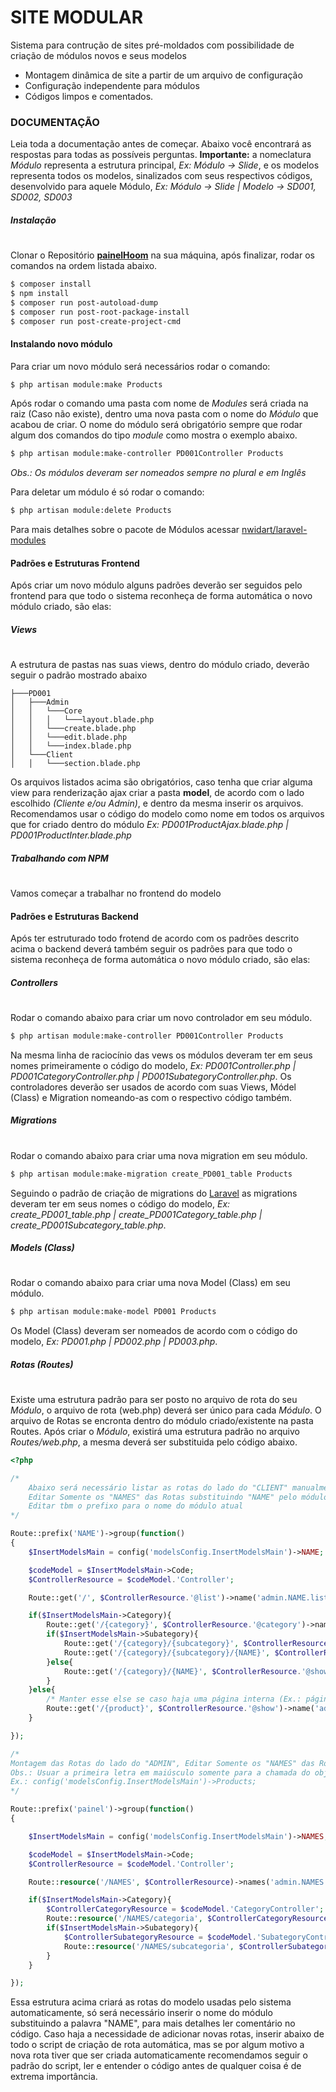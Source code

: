 # SITE MODULAR
Sistema para contrução de sites pré-moldados com possibilidade de criação de módulos novos e seus modelos

  - Montagem dinâmica de site a partir de um arquivo de configuração
  - Configuração independente para módulos
  - Códigos limpos e comentados.

### DOCUMENTAÇÃO

Leia toda a documentação antes de começar. Abaixo você encontrará as respostas para todas as possíveis perguntas.
**Importante:** a nomeclatura *Módulo* representa a estrutura principal, *Ex: Módulo -> Slide*, e os modelos representa todos os modelos, sinalizados com seus respectivos códigos, desenvolvido para aquele Módulo, *Ex: Módulo -> Slide | Modelo -> SD001, SD002, SD003*

##### Instalação
#
Clonar o Repositório **[painelHoom](https://github.com/hoominterativa/painelHoom)** na sua máquina, após finalizar, rodar os comandos na ordem listada abaixo.
```sh 
$ composer install
$ npm install
$ composer run post-autoload-dump
$ composer run post-root-package-install
$ composer run post-create-project-cmd
```

#### Instalando novo módulo
Para criar um novo módulo será necessários rodar o comando:
```sh 
$ php artisan module:make Products
```
Após rodar o comando uma pasta com nome de *Modules* será criada na raiz (Caso não existe), dentro uma nova pasta com o nome do *Módulo* que acabou de criar. O nome do módulo será obrigatório sempre que rodar algum dos comandos do tipo *module* como mostra o exemplo abaixo. 

```sh 
$ php artisan module:make-controller PD001Controller Products
```

*Obs.: Os módulos deveram ser nomeados sempre no plural e em Inglês*


Para deletar um módulo é só rodar o comando:
```sh 
$ php artisan module:delete Products
```

Para mais detalhes sobre o pacote de Módulos acessar [nwidart/laravel-modules](https://nwidart.com/laravel-modules/v6/introduction)

#### Padrões e Estruturas Frontend

Após criar um novo módulo alguns padrões deverão ser seguidos pelo frontend para que todo o sistema reconheça de forma automática o novo módulo criado, são elas:

##### Views
#

A estrutura de pastas nas suas views, dentro do módulo criado, deverão seguir o padrão mostrado abaixo

```shell
├───PD001
│   ├───Admin
│   │   └───Core
│   │   │   └───layout.blade.php
│   │   └───create.blade.php
│   │   └───edit.blade.php
│   │   └───index.blade.php
│   └───Client
│   │   └───section.blade.php
```
Os arquivos listados acima são obrigatórios, caso tenha que criar alguma view para renderização ajax criar a pasta **model**, de acordo com o lado escolhido *(Cliente e/ou Admin)*, e dentro da mesma inserir os arquivos. Recomendamos usar o código do modelo como nome em todos os arquivos que for criado dentro do módulo *Ex: PD001ProductAjax.blade.php | PD001ProductInter.blade.php*

##### Trabalhando com NPM 
#
Vamos começar a trabalhar no frontend do modelo


#### Padrões e Estruturas Backend

Após ter estruturado todo frotend de acordo com os padrões descrito acima o backend deverá também seguir os padrões para que todo o sistema reconheça de forma automática o novo módulo criado, são elas:

##### Controllers
#

Rodar o comando abaixo para criar um novo controlador em seu módulo.
```sh 
$ php artisan module:make-controller PD001Controller Products
```
Na mesma linha de raciocínio das vews os módulos deveram ter em seus nomes primeiramente o código do modelo, *Ex: PD001Controller.php | PD001CategoryController.php | PD001SubategoryController.php*. 
Os controladores deverão ser usados de acordo com suas Views, Módel (Class) e Migration nomeando-as com o respectivo código também.

##### Migrations
#

Rodar o comando abaixo para criar uma nova migration em seu módulo.
```sh 
$ php artisan module:make-migration create_PD001_table Products
```
Seguindo o padrão de criação de migrations do [Laravel](https://laravel.com/) as migrations deveram ter em seus nomes o código do modelo, *Ex: create_PD001_table.php | create_PD001Category_table.php | create_PD001Subcategory_table.php*. 

##### Models (Class)
#

Rodar o comando abaixo para criar uma nova Model (Class) em seu módulo.
```sh 
$ php artisan module:make-model PD001 Products
```
Os Model (Class) deveram ser nomeados de acordo com o código do modelo, *Ex: PD001.php | PD002.php | PD003.php*. 

##### Rotas (Routes)
#
Existe uma estrutura padrão para ser posto no arquivo de rota do seu *Módulo*, o arquivo de rota (web.php) deverá ser único para cada *Módulo*. O arquivo de Rotas se encronta dentro do módulo criado/existente na pasta Routes.
Após criar o *Módulo*, existirá uma estrutura padrão no arquivo *Routes/web.php*, a mesma deverá ser substituida pelo código abaixo.
```php
<?php

/*
    Abaixo será necessário listar as rotas do lado do "CLIENT" manualmente
    Editar Somente os "NAMES" das Rotas substituindo "NAME" pelo módulo atual
    Editar tbm o prefixo para o nome do módulo atual
*/

Route::prefix('NAME')->group(function()
{
    $InsertModelsMain = config('modelsConfig.InsertModelsMain')->NAME;

    $codeModel = $InsertModelsMain->Code;
    $ControllerResource = $codeModel.'Controller';

    Route::get('/', $ControllerResource.'@list')->name('admin.NAME.list');

    if($InsertModelsMain->Category){
        Route::get('/{category}', $ControllerResource.'@category')->name('admin.NAME.category');
        if($InsertModelsMain->Subategory){
            Route::get('/{category}/{subcategory}', $ControllerResource.'@subcategory')->name('admin.NAME.subcategory');
            Route::get('/{category}/{subcategory}/{NAME}', $ControllerResource.'@show')->name('admin.NAME');
        }else{
            Route::get('/{category}/{NAME}', $ControllerResource.'@show')->name('admin.NAME');
        }
    }else{
        /* Manter esse else se caso haja uma página interna (Ex.: página interna de produto) */
        Route::get('/{product}', $ControllerResource.'@show')->name('admin.NAME');
    }

});

/*
Montagem das Rotas do lado do "ADMIN", Editar Somente os "NAMES" das Rotas substituindo "NAME" pelo módulo atual
Obs.: Usuar a primeira letra em maiúsculo somente para a chamada do objeto no config() o restante será tudo minusculo.
Ex.: config('modelsConfig.InsertModelsMain')->Products;
*/

Route::prefix('painel')->group(function()
{

    $InsertModelsMain = config('modelsConfig.InsertModelsMain')->NAMES;

    $codeModel = $InsertModelsMain->Code;
    $ControllerResource = $codeModel.'Controller';

    Route::resource('/NAMES', $ControllerResource)->names('admin.NAMES')->parameters(['NAME' => 'NAME']);

    if($InsertModelsMain->Category){
        $ControllerCategoryResource = $codeModel.'CategoryController';
        Route::resource('/NAMES/categoria', $ControllerCategoryResource)->names('admin.NAMES.category')->parameters(['categoria' => 'category']);
        if($InsertModelsMain->Subategory){
            $ControllerSubategoryResource = $codeModel.'SubategoryController';
            Route::resource('/NAMES/subcategoria', $ControllerSubategoryResource)->names('admin.NAMES.subcategory')->parameters(['subcategoria' => 'subcategory']);
        }
    }

});
```
Essa estrutura acima criará as rotas do modelo usadas pelo sistema automaticamente, só será necessário inserir o nome do módulo substituindo a palavra "NAME", para mais detalhes ler comentário no código.
Caso haja a necessidade de adicionar novas rotas, inserir abaixo de todo o script de criação de rota automática, mas se por algum motivo a nova rota tiver que ser criada automaticamente recomendamos seguir o padrão do script, ler e entender o código antes de qualquer coisa é de extrema importância.
